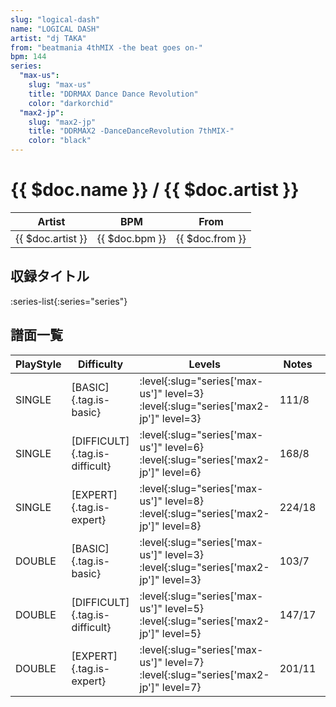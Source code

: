 ```yaml
---
slug: "logical-dash"
name: "LOGICAL DASH"
artist: "dj TAKA"
from: "beatmania 4thMIX -the beat goes on-"
bpm: 144
series:
  "max-us":
    slug: "max-us"
    title: "DDRMAX Dance Dance Revolution"
    color: "darkorchid"
  "max2-jp":
    slug: "max2-jp"
    title: "DDRMAX2 -DanceDanceRevolution 7thMIX-"
    color: "black"
---
```


# {{ $doc.name }} / {{ $doc.artist }}

|Artist|BPM|From|
|------|---|----|
|{{ $doc.artist }}|{{ $doc.bpm }}|{{ $doc.from }}|

## 収録タイトル

:series-list{:series="series"}

## 譜面一覧

|PlayStyle|Difficulty|Levels|Notes|Movie|
|---------|----------|------|-----|-----|
|SINGLE|[BASIC]{.tag.is-basic}|:level{:slug="series['max-us']" level=3} :level{:slug="series['max2-jp']" level=3}|111/8||
|SINGLE|[DIFFICULT]{.tag.is-difficult}|:level{:slug="series['max-us']" level=6} :level{:slug="series['max2-jp']" level=6}|168/8||
|SINGLE|[EXPERT]{.tag.is-expert}|:level{:slug="series['max-us']" level=8} :level{:slug="series['max2-jp']" level=8}|224/18||
|DOUBLE|[BASIC]{.tag.is-basic}|:level{:slug="series['max-us']" level=3} :level{:slug="series['max2-jp']" level=3}|103/7||
|DOUBLE|[DIFFICULT]{.tag.is-difficult}|:level{:slug="series['max-us']" level=5} :level{:slug="series['max2-jp']" level=5}|147/17||
|DOUBLE|[EXPERT]{.tag.is-expert}|:level{:slug="series['max-us']" level=7} :level{:slug="series['max2-jp']" level=7}|201/11||
